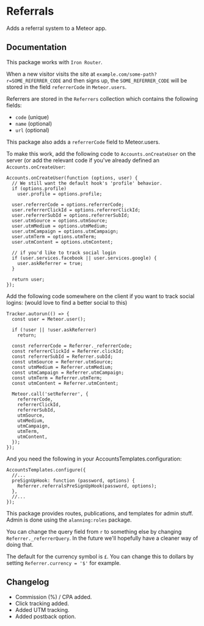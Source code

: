 # Referrals

Adds a referral system to a Meteor app.

## Documentation

This package works with `Iron Router`.

When a new visitor visits the site at `example.com/some-path?r=SOME_REFERRER_CODE` and then signs up, the `SOME_REFERRER_CODE` will be stored in the field `referrerCode` in `Meteor.users`.

Referrers are stored in the `Referrers` collection which contains the following fields:
- `code` (unique)
- `name` (optional)
- `url` (optional)

This package also adds a `referrerCode` field to Meteor.users.

To make this work, add the following code to `Accounts.onCreateUser` on the server (or add the relevant code if you've already defined an `Accounts.onCreateUser`:
```
Accounts.onCreateUser(function (options, user) {
  // We still want the default hook's 'profile' behavior.
  if (options.profile)
    user.profile = options.profile;

  user.referrerCode = options.referrerCode;
  user.referrerClickId = options.referrerClickId;
  user.referrerSubId = options.referrerSubId;
  user.utmSource = options.utmSource;
  user.utmMedium = options.utmMedium;
  user.utmCampaign = options.utmCampaign;
  user.utmTerm = options.utmTerm;
  user.utmContent = options.utmContent;

  // if you'd like to track social login
  if (user.services.facebook || user.services.google) {
    user.askReferrer = true;
  }

  return user;
});
```

Add the following code somewhere on the client if you want to track social logins:
(would love to find a better social to this)
```
Tracker.autorun(() => {
  const user = Meteor.user();

  if (!user || !user.askReferrer)
    return;

  const referrerCode = Referrer._referrerCode;
  const referrerClickId = Referrer.clickId;
  const referrerSubId = Referrer.subId;
  const utmSource = Referrer.utmSource;
  const utmMedium = Referrer.utmMedium;
  const utmCampaign = Referrer.utmCampaign;
  const utmTerm = Referrer.utmTerm;
  const utmContent = Referrer.utmContent;

  Meteor.call('setReferrer', {
    referrerCode,
    referrerClickId,
    referrerSubId,
    utmSource,
    utmMedium,
    utmCampaign,
    utmTerm,
    utmContent,
  });
});
```

And you need the following in your AccountsTemplates.configuration:
```
AccountsTemplates.configure({
  //...
  preSignUpHook: function (password, options) {
    Referrer.referralsPreSignUpHook(password, options);
  },
  //...
});
```

This package provides routes, publications, and templates for admin stuff. Admin is done using the `alanning:roles` package.

You can change the query field from `r` to something else by changing `Referrer._referrerQuery`. In the future we'll hopefully have a cleaner way of doing that.

The default for the currency symbol is `£`. You can change this to dollars by setting `Referrer.currency = '$'` for example.

## Changelog

* Commission (%) / CPA added.
* Click tracking added.
* Added UTM tracking.
* Added postback option.
